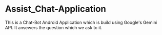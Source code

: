 # Assist_Chat-Application
This is a Chat-Bot Android Application which is build using Google's Gemini API. It ansewers the question which we ask to it.
